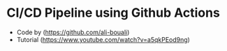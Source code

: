 # CI/CD Pipeline using Github Actions

* Code by (https://github.com/ali-bouali)
* Tutorial (https://www.youtube.com/watch?v=a5qkPEod9ng)
